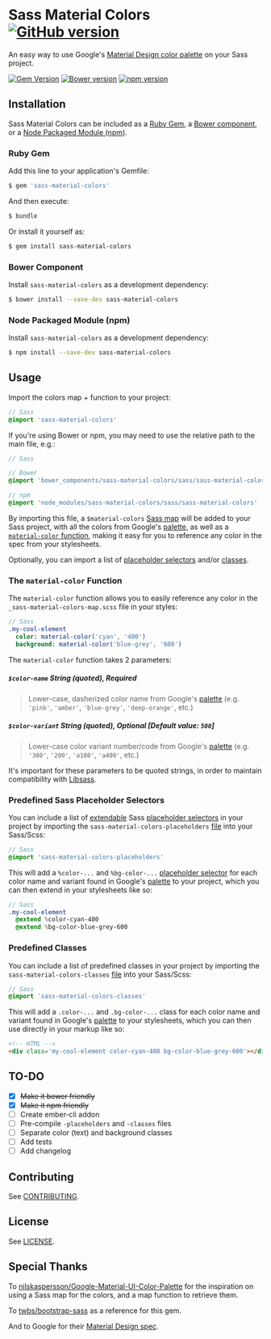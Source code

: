 # Sass Material Colors [![GitHub version](https://badge.fury.io/gh/minusfive%2Fsass-material-colors.svg)](http://badge.fury.io/gh/minusfive%2Fsass-material-colors)

An easy way to use Google's [Material Design color palette](http://www.google.com/design/spec/style/color.html#color-color-palette) on your Sass project.

[![Gem Version](https://badge.fury.io/rb/sass-material-colors.svg)](http://badge.fury.io/rb/sass-material-colors) [![Bower version](https://badge.fury.io/bo/sass-material-colors.svg)](http://badge.fury.io/bo/sass-material-colors) [![npm version](https://badge.fury.io/js/sass-material-colors.svg)](http://badge.fury.io/js/sass-material-colors)

## Installation

Sass Material Colors can be included as a [Ruby Gem](#ruby-gem), a [Bower component](#bower-component), or a [Node Packaged Module (npm)](#npm).

### Ruby Gem

Add this line to your application's Gemfile:

```bash
$ gem 'sass-material-colors'
```

And then execute:

```bash
$ bundle
```

Or install it yourself as:

```bash
$ gem install sass-material-colors
```

### Bower Component

Install `sass-material-colors` as a development dependency:

```bash
$ bower install --save-dev sass-material-colors
```

### Node Packaged Module (npm)

Install `sass-material-colors` as a development dependency:

```bash
$ npm install --save-dev sass-material-colors
```

## Usage

Import the colors map + function to your project:

```sass
// Sass
@import 'sass-material-colors'
```

If you're using Bower or npm, you may need to use the relative path to the main file, e.g.:

```sass
// Sass

// Bower
@import 'bower_components/sass-material-colors/sass/sass-material-colors'

// npm
@import 'node_modules/sass-material-colors/sass/sass-material-colors'
```

By importing this file, a `$material-colors` [Sass map](http://sass-lang.com/documentation/file.SASS_REFERENCE.html#maps) will be added to your Sass project, with all the colors from Google's [palette](http://www.google.com/design/spec/style/color.html#color-color-palette), as well as a [`material-color` function](#the-material-color-function), making it easy for you to reference any color in the spec from your stylesheets.

Optionally, you can import a list of [placeholder selectors](#predefined-sass-placeholder-selectors) and/or [classes](#predefined-classes).

### The `material-color` Function

The `material-color` function allows you to easily reference any color in the `_sass-material-colors-map.scss` file in your styles:

```sass
// Sass
.my-cool-element
  color: material-color('cyan', '400')
  background: material-color('blue-grey', '600')
```

The `material-color` function takes 2 parameters:

##### `$color-name` String (quoted), Required
> Lower-case, dasherized color name from Google's [palette](http://www.google.com/design/spec/style/color.html#color-color-palette) (e.g. `'pink'`, `'amber'`, `'blue-grey'`, `'deep-orange'`, etc.)  

##### `$color-variant` String (quoted), Optional [Default value: `500`]
> Lower-case color variant number/code from Google's [palette](http://www.google.com/design/spec/style/color.html#color-color-palette) (e.g. `'300'`, `'200'`, `'a100'`, `'a400'`, etc.)

It's important for these parameters to be quoted strings, in order to maintain compatibility with [Libsass](https://github.com/sass/libsass).

### Predefined Sass Placeholder Selectors

You can include a list of [extendable](http://sass-lang.com/documentation/file.SASS_REFERENCE.html#extend) Sass [placeholder selectors](http://sass-lang.com/documentation/file.SASS_REFERENCE.html#placeholder_selectors_) in your project by importing the `sass-material-colors-placeholders` [file](sass/_sass-material-colors-placeholders.scss) into your Sass/Scss:

```sass
// Sass
@import 'sass-material-colors-placeholders'
```

This will add a `%color-...` and `%bg-color-...` [placeholder selector](http://sass-lang.com/documentation/file.SASS_REFERENCE.html#placeholder_selectors_) for each color name and variant found in Google's [palette](http://www.google.com/design/spec/style/color.html#color-color-palette) to your project, which you can then extend in your stylesheets like so:

```sass
// Sass
.my-cool-element
  @extend %color-cyan-400
  @extend %bg-color-blue-grey-600
```

### Predefined Classes

You can include a list of predefined classes in your project by importing the `sass-material-colors-classes` [file](sass/_sass-material-colors-classes.scss) into your Sass/Scss:

```sass
// Sass
@import 'sass-material-colors-classes'
```

This will add a `.color-...` and `.bg-color-...` class for each color name and variant found in Google's [palette](http://www.google.com/design/spec/style/color.html#color-color-palette)  to your stylesheets, which you can then use directly in your markup like so:

```html
<!-- HTML -->
<div class='my-cool-element color-cyan-400 bg-color-blue-grey-600'></div>
```

## TO-DO
- [x] ~~Make it bower friendly~~
- [x] ~~Make it npm friendly~~
- [ ] Create ember-cli addon
- [ ] Pre-compile `-placeholders` and `-classes` files
- [ ] Separate color (text) and background classes
- [ ] Add tests
- [ ] Add changelog

## Contributing

See [CONTRIBUTING](CONTRIBUTING.md).

## License

See [LICENSE](LICENSE.md).

## Special Thanks

To [nilskaspersson/Google-Material-UI-Color-Palette](https://github.com/nilskaspersson/Google-Material-UI-Color-Palette) for the inspiration on using a Sass map for the colors, and a map function to retrieve them.

To [twbs/bootstrap-sass](https://github.com/twbs/bootstrap-sass) as a reference for this gem.

And to Google for their [Material Design spec](http://www.google.com/design/spec/material-design/introduction.html).
